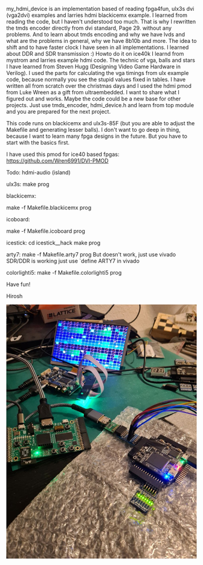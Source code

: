 my_hdmi_device is an implementation based of reading fpga4fun, ulx3s dvi (vga2dvi) examples and larries hdmi blackicemx example.
I learned from reading the code, but I haven't understood too much.
That is why I rewritten the tmds encoder directly from dvi standard, Page 29. without any problems. And to learn about tmds encoding and why
we have lvds and what are the problems in general, why we have 8b10b and more.
The idea to shift and to have faster clock I have seen in all implementations. I learned about DDR and SDR transmission :)
Howto do it on ice40k I learnd from mystrom and larries example hdmi code.
The technic of vga, balls and stars I have learned from Steven Hugg (Designing Video Game Hardware in Verilog).
I used the parts for calculating the vga timings from ulx example code, because normally you see the stupid values fixed in tables.
I have written all from scratch over the christmas days and I used the hdmi pmod from Luke Wreen as a gift from ultraembedded.
I want to share what I figured out and works. Maybe the code could be a new base for other projects. Just use tmds_encoder, hdmi_device.h
and learn from top module and you are prepared for the next project.

This code runs on blackicemx and ulx3s-85F (but you are able to adjust the Makefile and generating lesser balls).
I don't want to go deep in thing, because I want to learn many fpga designs in the future. But you have to start with the basics first.

I have used this pmod for ice40 based fpgas: https://github.com/Wren6991/DVI-PMOD

Todo: hdmi-audio (island)

ulx3s:
make prog

blackicemx:

make -f Makefile.blackicemx prog

icoboard:

make -f Makefile.icoboard prog

icestick:
cd icestick__hack
make prog

arty7:
make -f Makefile.arty7 prog
But doesn't work, just use vivado SDR/DDR is working
just use `define ARTY7 in vivado

colorlighti5:
make -f Makefile.colorlighti5 prog

Have fun!

Hirosh

![hdmi](hdmi.jpg)
